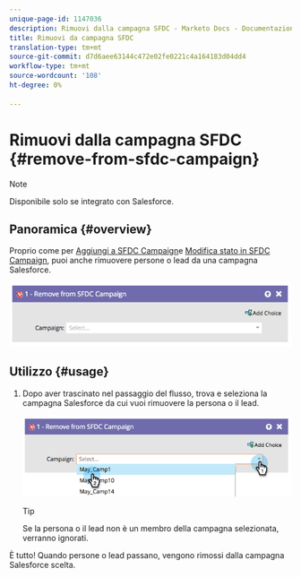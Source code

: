 ```yaml
---
unique-page-id: 1147036
description: Rimuovi dalla campagna SFDC - Marketo Docs - Documentazione prodotto
title: Rimuovi da campagna SFDC
translation-type: tm+mt
source-git-commit: d7d6aee63144c472e02fe0221c4a164183d04dd4
workflow-type: tm+mt
source-wordcount: '108'
ht-degree: 0%

---
```



# Rimuovi dalla campagna SFDC {#remove-from-sfdc-campaign}

>[!NOTE]
>
>Disponibile solo se integrato con Salesforce.

## Panoramica {#overview}

Proprio come per [Aggiungi a SFDC Campaign](add-to-sfdc-campaign.md)e [Modifica stato in SFDC Campaign](change-status-in-sfdc-campaign.md), puoi anche rimuovere persone o lead da una campagna Salesforce.

![](assets/image2014-9-22-15-3a54-3a34.png)

## Utilizzo {#usage}

1. Dopo aver trascinato nel passaggio del flusso, trova e seleziona la campagna Salesforce da cui vuoi rimuovere la persona o il lead.

   ![](assets/image2014-9-22-15-3a54-3a39.png)

   >[!TIP]
   >
   >Se la persona o il lead non è un membro della campagna selezionata, verranno ignorati.

È tutto! Quando persone o lead passano, vengono rimossi dalla campagna Salesforce scelta.